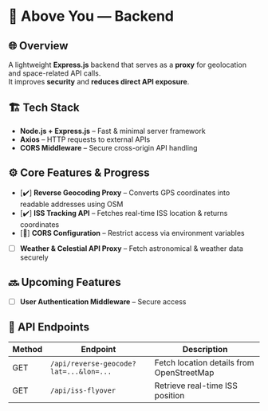 # 🔢 Above You — Backend

## 🌐 Overview
A lightweight **Express.js** backend that serves as a **proxy** for geolocation and space-related API calls.  
It improves **security** and **reduces direct API exposure**.

## 🏗️ Tech Stack
- **Node.js + Express.js** – Fast & minimal server framework  
- **Axios** – HTTP requests to external APIs  
- **CORS Middleware** – Secure cross-origin API handling  

## ⚙️ Core Features & Progress  
- [✔️] **Reverse Geocoding Proxy** – Converts GPS coordinates into readable addresses using OSM  
- [✔️] **ISS Tracking API** – Fetches real-time ISS location & returns coordinates   
- [🚧] **CORS Configuration** – Restrict access via environment variables  
- [   ] **Weather & Celestial API Proxy** – Fetch astronomical & weather data securely

## 🔜 Upcoming Features    
- [   ] **User Authentication Middleware** – Secure access

## 🔧 API Endpoints  
| Method | Endpoint                     | Description |
|--------|------------------------------|-------------|
| GET    | `/api/reverse-geocode?lat=...&lon=...` | Fetch location details from OpenStreetMap |
| GET    | `/api/iss-flyover`            | Retrieve real-time ISS position |